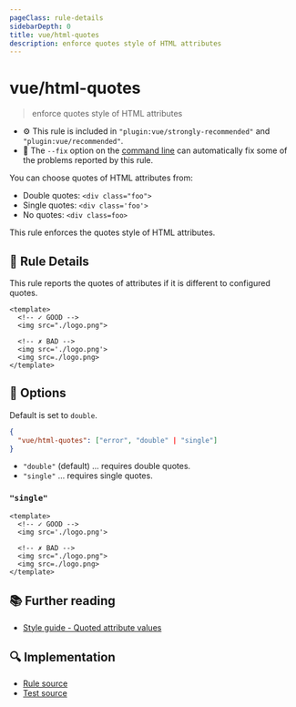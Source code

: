 ```yaml
---
pageClass: rule-details
sidebarDepth: 0
title: vue/html-quotes
description: enforce quotes style of HTML attributes
---
```

# vue/html-quotes
> enforce quotes style of HTML attributes

- :gear: This rule is included in `"plugin:vue/strongly-recommended"` and `"plugin:vue/recommended"`.
- :wrench: The `--fix` option on the [command line](https://eslint.org/docs/user-guide/command-line-interface#fixing-problems) can automatically fix some of the problems reported by this rule.

You can choose quotes of HTML attributes from:

- Double quotes: `<div class="foo">`
- Single quotes: `<div class='foo'>`
- No quotes: `<div class=foo>`

This rule enforces the quotes style of HTML attributes.

## :book: Rule Details

This rule reports the quotes of attributes if it is different to configured quotes.

<eslint-code-block fix :rules="{'vue/html-quotes': ['error']}">

```vue
<template>
  <!-- ✓ GOOD -->
  <img src="./logo.png">

  <!-- ✗ BAD -->
  <img src='./logo.png'>
  <img src=./logo.png>
</template>
```

</eslint-code-block>

## :wrench: Options

Default is set to `double`.

```json
{
  "vue/html-quotes": ["error", "double" | "single"]
}
```

- `"double"` (default) ... requires double quotes.
- `"single"` ... requires single quotes.

### `"single"`

<eslint-code-block fix :rules="{'vue/html-quotes': ['error', 'single']}">

```vue
<template>
  <!-- ✓ GOOD -->
  <img src='./logo.png'>

  <!-- ✗ BAD -->
  <img src="./logo.png">
  <img src=./logo.png>
</template>
```

</eslint-code-block>

## :books: Further reading

- [Style guide - Quoted attribute values](https://vuejs.org/v2/style-guide/#Quoted-attribute-values-strongly-recommended)

## :mag: Implementation

- [Rule source](https://github.com/vuejs/eslint-plugin-vue/blob/master/lib/rules/html-quotes.js)
- [Test source](https://github.com/vuejs/eslint-plugin-vue/blob/master/tests/lib/rules/html-quotes.js)
